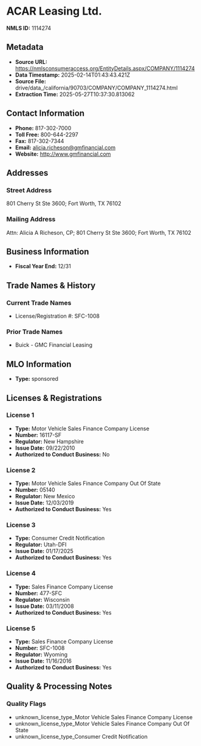 # ACAR Leasing Ltd.

**NMLS ID:** 1114274

## Metadata
- **Source URL:** https://nmlsconsumeraccess.org/EntityDetails.aspx/COMPANY/1114274
- **Data Timestamp:** 2025-02-14T01:43:43.421Z
- **Source File:** drive/data_/california/90703/COMPANY/COMPANY_1114274.html
- **Extraction Time:** 2025-05-27T10:37:30.813062

## Contact Information
- **Phone:** 817-302-7000
- **Toll Free:** 800-644-2297
- **Fax:** 817-302-7344
- **Email:** alicia.richeson@gmfinancial.com
- **Website:** http://www.gmfinancial.com

## Addresses
### Street Address
801 Cherry St Ste 3600; Fort Worth, TX 76102

### Mailing Address
Attn: Alicia A Richeson, CP; 801 Cherry St Ste 3600; Fort Worth, TX 76102

## Business Information
- **Fiscal Year End:** 12/31

## Trade Names & History
### Current Trade Names
- License/Registration #: SFC-1008

### Prior Trade Names
- Buick - GMC Financial Leasing

## MLO Information
- **Type:** sponsored

## Licenses & Registrations

### License 1
- **Type:** Motor Vehicle Sales Finance Company License
- **Number:** 16117-SF
- **Regulator:** New Hampshire
- **Issue Date:** 09/22/2010
- **Authorized to Conduct Business:** No

### License 2
- **Type:** Motor Vehicle Sales Finance Company Out Of State
- **Number:** 05140
- **Regulator:** New Mexico
- **Issue Date:** 12/03/2019
- **Authorized to Conduct Business:** Yes

### License 3
- **Type:** Consumer Credit Notification
- **Regulator:** Utah-DFI
- **Issue Date:** 01/17/2025
- **Authorized to Conduct Business:** Yes

### License 4
- **Type:** Sales Finance Company License
- **Number:** 477-SFC
- **Regulator:** Wisconsin
- **Issue Date:** 03/11/2008
- **Authorized to Conduct Business:** Yes

### License 5
- **Type:** Sales Finance Company License
- **Number:** SFC-1008
- **Regulator:** Wyoming
- **Issue Date:** 11/16/2016
- **Authorized to Conduct Business:** Yes

## Quality & Processing Notes
### Quality Flags
- unknown_license_type_Motor Vehicle Sales Finance Company License
- unknown_license_type_Motor Vehicle Sales Finance Company Out Of State
- unknown_license_type_Consumer Credit Notification

